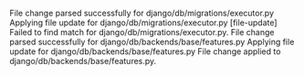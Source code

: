 File change parsed successfully for django/db/migrations/executor.py
Applying file update for django/db/migrations/executor.py
[file-update] Failed to find match for django/db/migrations/executor.py.
File change parsed successfully for django/db/backends/base/features.py
Applying file update for django/db/backends/base/features.py
File change applied to django/db/backends/base/features.py.

